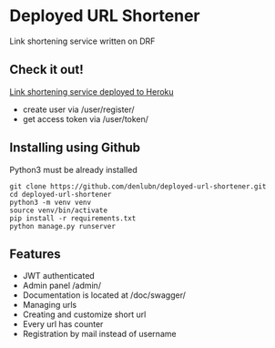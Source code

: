 # Deployed URL Shortener

Link shortening service written on DRF

## Check it out!

[Link shortening service deployed to Heroku](https://url-shortener-denlubn.herokuapp.com/)

- create user via /user/register/
- get access token via /user/token/

## Installing using Github

Python3 must be already installed

```shell
git clone https://github.com/denlubn/deployed-url-shortener.git
cd deployed-url-shortener
python3 -m venv venv
source venv/bin/activate
pip install -r requirements.txt
python manage.py runserver
```

Features
-
- JWT authenticated
- Admin panel /admin/
- Documentation is located at /doc/swagger/
- Managing urls
- Creating and customize short url
- Every url has counter
- Registration by mail instead of username